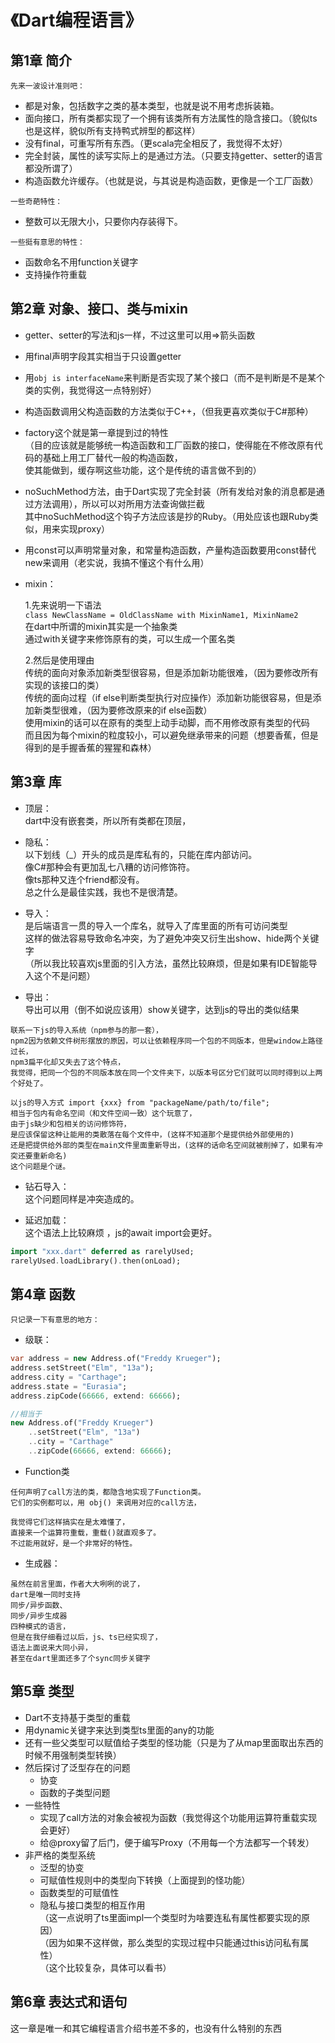 # 《Dart编程语言》
## 第1章 简介
```
先来一波设计准则吧：
```
* 都是对象，包括数字之类的基本类型，也就是说不用考虑拆装箱。
* 面向接口，所有类都实现了一个拥有该类所有方法属性的隐含接口。（貌似ts也是这样，貌似所有支持鸭式辨型的都这样）
* 没有final，可重写所有东西。（更scala完全相反了，我觉得不太好）
* 完全封装，属性的读写实际上的是通过方法。（只要支持getter、setter的语言都没所谓了）
* 构造函数允许缓存。（也就是说，与其说是构造函数，更像是一个工厂函数）

```
一些奇葩特性：
```
* 整数可以无限大小，只要你内存装得下。

```
一些挺有意思的特性：
```
* 函数命名不用function关键字
* 支持操作符重载

## 第2章 对象、接口、类与mixin
* getter、setter的写法和js一样，不过这里可以用=>箭头函数

* 用final声明字段其实相当于只设置getter
* 用```obj is interfaceName```来判断是否实现了某个接口（而不是判断是不是某个类的实例，我觉得这一点特别好）
* 构造函数调用父构造函数的方法类似于C++，（但我更喜欢类似于C#那种）
* factory这个就是第一章提到过的特性<br>
（目的应该就是能够统一构造函数和工厂函数的接口，使得能在不修改原有代码的基础上用工厂替代一般的构造函数，<br>
使其能做到，缓存啊这些功能，这个是传统的语言做不到的）
* noSuchMethod方法，由于Dart实现了完全封装（所有发给对象的消息都是通过方法调用），所以可以对所用方法查询做拦截<br>
其中noSuchMethod这个钩子方法应该是抄的Ruby。（用处应该也跟Ruby类似，用来实现proxy）
* 用const可以声明常量对象，和常量构造函数，产量构造函数要用const替代new来调用（老实说，我搞不懂这个有什么用）
* mixin：

    1.先来说明一下语法<br>
    ```class NewClassName = OldClassName with MixinName1, MixinName2```<br>
    在dart中所谓的mixin其实是一个抽象类<br>
    通过with关键字来修饰原有的类，可以生成一个匿名类<br>

    2.然后是使用理由<br>
    传统的面向对象添加新类型很容易，但是添加新功能很难，（因为要修改所有实现的该接口的类）<br>
    传统的面向过程（if else判断类型执行对应操作）添加新功能很容易，但是添加新类型很难，（因为要修改原来的if else函数）<br>
    使用mixin的话可以在原有的类型上动手动脚，而不用修改原有类型的代码<br>
    而且因为每个mixin的粒度较小，可以避免继承带来的问题（想要香蕉，但是得到的是手握香蕉的猩猩和森林）

## 第3章 库
* 顶层：<br>
dart中没有嵌套类，所以所有类都在顶层，

* 隐私：<br>
以下划线（_）开头的成员是库私有的，只能在库内部访问。<br>
像C#那种会有更加乱七八糟的访问修饰符。<br>
像ts那种又连个friend都没有。<br>
总之什么是最佳实践，我也不是很清楚。

* 导入：<br>
是后端语言一贯的导入一个库名，就导入了库里面的所有可访问类型<br>
这样的做法容易导致命名冲突，为了避免冲突又衍生出show、hide两个关键字<br>
（所以我比较喜欢js里面的引入方法，虽然比较麻烦，但是如果有IDE智能导入这个不是问题）<br>

* 导出：<br>
导出可以用（倒不如说应该用）show关键字，达到js的导出的类似结果

```
联系一下js的导入系统（npm参与的那一套），
npm2因为依赖文件树形摆放的原因，可以让依赖程序同一个包的不同版本，但是window上路径过长，
npm3扁平化却又失去了这个特点，
我觉得，把同一个包的不同版本放在同一个文件夹下，以版本号区分它们就可以同时得到以上两个好处了。

以js的导入方式 import {xxx} from "packageName/path/to/file";
相当于包内有命名空间（和文件空间一致）这个玩意了，
由于js缺少和包相关的访问修饰符，
是应该保留这种让能用的类散落在每个文件中，(这样不知道那个是提供给外部使用的)
还是把提供给外部的类型在main文件里面重新导出，(这样的话命名空间就被削掉了，如果有冲突还要重新命名)
这个问题是个谜。
```

* 钻石导入：<br>
这个问题同样是冲突造成的。

* 延迟加载：<br>
这个语法上比较麻烦 ，js的await import会更好。
```dart
import "xxx.dart" deferred as rarelyUsed;
rarelyUsed.loadLibrary().then(onLoad);
```


## 第4章 函数
```
只记录一下有意思的地方：
```
* 级联：
```dart
var address = new Address.of("Freddy Krueger");
address.setStreet("Elm", "13a");
address.city = "Carthage";
address.state = "Eurasia";
address.zipCode(66666, extend: 66666);

//相当于
new Address.of("Freddy Krueger")
    ..setStreet("Elm", "13a")
    ..city = "Carthage"
    ..zipCode(66666, extend: 66666);
```

* Function类
```
任何声明了call方法的类，都隐含地实现了Function类。
它们的实例都可以，用 obj() 来调用对应的call方法，

我觉得它们这样搞实在是太难懂了，
直接来一个运算符重载，重载()就直观多了。
不过能用就好，是一个非常好的特性。
```

* 生成器：
```
虽然在前言里面，作者大大咧咧的说了，
dart是唯一同时支持
同步/异步函数、
同步/异步生成器
四种模式的语言，
但是在我仔细看过以后，js、ts已经实现了，
语法上面说来大同小异，
甚至在dart里面还多了个sync同步关键字
```


## 第5章 类型
* Dart不支持基于类型的重载
* 用dynamic关键字来达到类型ts里面的any的功能
* 还有一些父类型可以赋值给子类型的怪功能（只是为了从map里面取出东西的时候不用强制类型转换）
* 然后探讨了泛型存在的问题
    * 协变
    * 函数的子类型问题
* 一些特性
    * 实现了call方法的对象会被视为函数（我觉得这个功能用运算符重载实现会更好）
    * 给@proxy留了后门，便于编写Proxy（不用每一个方法都写一个转发）
* 非严格的类型系统
    * 泛型的协变
    * 可赋值性规则中的类型向下转换（上面提到的怪功能）
    * 函数类型的可赋值性
    * 隐私与接口类型的相互作用<br>
    （这一点说明了ts里面impl一个类型时为啥要连私有属性都要实现的原因）<br>
    （因为如果不这样做，那么类型的实现过程中只能通过this访问私有属性）<br>
    （这个比较复杂，具体可以看书）


## 第6章 表达式和语句
这一章是唯一和其它编程语言介绍书差不多的，也没有什么特别的东西

